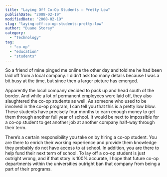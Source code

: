 ```yaml
---
title: "Laying Off Co-Op Students – Pretty Low"
publishDate: "2008-02-19"
modifiedDate: "2008-02-19"
slug: "laying-off-co-op-students-pretty-low"
author: "Duane Storey"
category:
  - "Technology"
tag:
  - "co-op"
  - "education"
  - "students"
---
```


So a friend of mine pinged me online the other day and told me he had been laid off from a local company. I didn’t ask too many details because I was a bit busy at the time, but since then a larger picture has emerged.

Apparently the local company decided to pack up and head south of the border. And while a lot of permanent employees were laid off, they also slaughtered the co-op students as well. As someone who used to be involved in the co-op program, I can tell you that this is a pretty low blow. These students have precisely four months to earn enough money to get them through another full year of school. It would be next to impossible for a co-op student to get another job at another company half-way through their term.

There’s a certain responsibility you take on by hiring a co-op student. You are there to enrich their working experience and provide them knowledge they probably do not have access to at school. In addition, you are there to help fund their next term of school. To lay off a co-op student is just outright wrong, and if that story is 100% accurate, I hope that future co-op departments within the universities outright ban that company from being a part of their programs.
